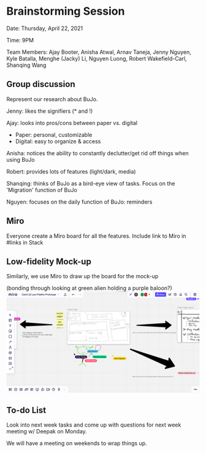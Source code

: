 # Brainstorming Session

Date: Thursday, April 22, 2021

Time: 9PM

Team Members: Ajay Booter, Anisha Atwal, Arnav Taneja, Jenny Nguyen, Kyle Batalla, Menghe (Jacky) Li, Nguyen Luong, Robert Wakefield-Carl, Shanqing Wang

## Group discussion
Represent our research about BuJo.

Jenny: likes the signifiers (* and !)

Ajay: looks into pros/cons between paper vs. digital
- Paper: personal, customizable
- Digital: easy to organize & access

Anisha: notices the ability to constantly declutter/get rid off things when using BuJo

Robert: provides lots of features (light/dark, media)

Shanqing: thinks of BuJo as a bird-eye view of tasks. Focus on the 'Migration' function of BuJo

Nguyen: focuses on the daily function of BuJo: reminders

## Miro 
Everyone create a Miro board for all the features. Include link to Miro in #links in Stack

## Low-fidelity Mock-up
Similarly, we use Miro to draw up the board for the mock-up

(bonding through looking at green alien holding a purple baloon?)
![bonding?](bonding.png)

## To-do List
Look into next week tasks and come up with questions for next week meeting w/ Deepak on Monday.

We will have a meeting on weekends to wrap things up.
